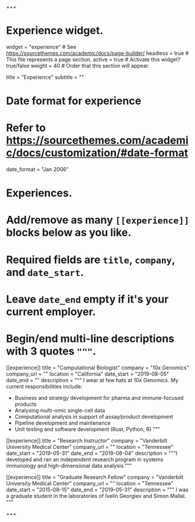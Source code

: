 +++
# Experience widget.
widget = "experience"  # See https://sourcethemes.com/academic/docs/page-builder/
headless = true  # This file represents a page section.
active = true  # Activate this widget? true/false
weight = 40  # Order that this section will appear.

title = "Experience"
subtitle = ""

# Date format for experience
#   Refer to https://sourcethemes.com/academic/docs/customization/#date-format
date_format = "Jan 2006"

# Experiences.
#   Add/remove as many `[[experience]]` blocks below as you like.
#   Required fields are `title`, `company`, and `date_start`.
#   Leave `date_end` empty if it's your current employer.
#   Begin/end multi-line descriptions with 3 quotes `"""`.
[[experience]]
  title = "Computational Biologist"
  company = "10x Genomics"
  company_url = ""
  location = "California"
  date_start = "2019-08-05"
  date_end = ""
  description = """
  I wear at few hats at 10x Genomics. My current responsibilities include:

  * Business and strategy development for pharma and immune-focused products
  * Analysing multi-omic single-cell data
  * Computational analysis in support of assay/product development
  * Pipeline development and maintenance
  * Unit testing and software development (Rust, Python, R)
  """

[[experience]]
  title = "Research Instructor"
  company = "Vanderbilt University Medical Center"
  company_url = ""
  location = "Tennessee"
  date_start = "2019-05-31"
  date_end = "2019-08-04"
  description = """I developed and ran an independent research program in systems immunology and high-dimensional data analysis."""

[[experience]]
  title = "Graduate Research Fellow"
  company = "Vanderbilt University Medical Center"
  company_url = ""
  location = "Tennessee"
  date_start = "2015-08-15"
  date_end = "2019-05-31"
  description = """
  I was a graduate student in the laboratories of Ivelin Georgiev and Simon Mallal.
  """

+++
